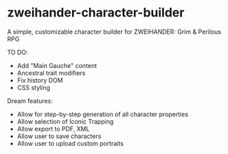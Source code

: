 # zweihander-character-builder
A simple, customizable character builder for ZWEIHANDER: Grim &amp; Perilous RPG

TO DO:
- Add "Main Gauche" content
- Ancestral trait modifiers
- Fix history DOM
- CSS styling

Dream features:
- Allow for step-by-step generation of all character properties
- Allow selection of Iconic Trapping
- Allow export to PDF, XML
- Allow user to save characters
- Allow user to upload custom portraits
